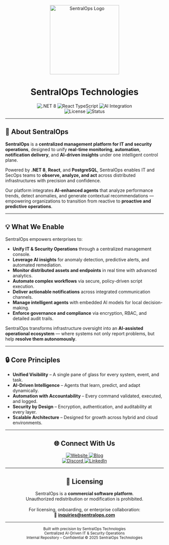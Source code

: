 <p align="center">
  <img src="https://imgur.com/GciS18C.png" alt="SentralOps Logo" width="220">
</p>

<h1 align="center">SentralOps Technologies</h1>

<div align="center">

<img src="https://img.shields.io/badge/Platform-.NET%208-blue?style=for-the-badge&logo=dotnet" alt=".NET 8">
<img src="https://img.shields.io/badge/Frontend-React%20TypeScript-61dafb?style=for-the-badge&logo=react&logoColor=white" alt="React TypeScript">
<img src="https://img.shields.io/badge/AI-Integrated%20Insights-8A2BE2?style=for-the-badge&logo=openai" alt="AI Integration"><br>
<img src="https://img.shields.io/badge/License-Commercial-red?style=for-the-badge" alt="License">
<img src="https://img.shields.io/badge/Status-Enterprise%20Ready-brightgreen?style=for-the-badge" alt="Status">

</div>

---

## 🏢 About SentralOps

**SentralOps** is a **centralized management platform for IT and security operations**, designed to unify **real-time monitoring**, **automation**, **notification delivery**, and **AI-driven insights** under one intelligent control plane.  

Powered by **.NET 8**, **React**, and **PostgreSQL**, SentralOps enables IT and SecOps teams to **observe, analyze, and act** across distributed infrastructures with precision and confidence.  

Our platform integrates **AI-enhanced agents** that analyze performance trends, detect anomalies, and generate contextual recommendations — empowering organizations to transition from reactive to **proactive and predictive operations**.

---

## 💡 What We Enable

SentralOps empowers enterprises to:

- **Unify IT & Security Operations** through a centralized management console.  
- **Leverage AI insights** for anomaly detection, predictive alerts, and automated remediation.  
- **Monitor distributed assets and endpoints** in real time with advanced analytics.  
- **Automate complex workflows** via secure, policy-driven script execution.  
- **Deliver actionable notifications** across integrated communication channels.  
- **Manage intelligent agents** with embedded AI models for local decision-making.  
- **Enforce governance and compliance** via encryption, RBAC, and detailed audit trails.  

SentralOps transforms infrastructure oversight into an **AI-assisted operational ecosystem** — where systems not only report problems, but help **resolve them autonomously**.

---

## 🔒 Core Principles

- **Unified Visibility** – A single pane of glass for every system, event, and task.  
- **AI-Driven Intelligence** – Agents that learn, predict, and adapt dynamically.  
- **Automation with Accountability** – Every command validated, executed, and logged.  
- **Security by Design** – Encryption, authentication, and auditability at every layer.  
- **Scalable Architecture** – Designed for growth across hybrid and cloud environments.  

---

<h2 align="center">🌐 Connect With Us</h2>

<p align="center">
  <a href="https://www.sentralops.com" target="_blank">
    <img src="https://img.shields.io/badge/Website-sentralops.com-0A66C2?style=for-the-badge&logo=google-chrome&logoColor=white" alt="Website">
  </a>
  <a href="https://blog.sentralops.com" target="_blank">
    <img src="https://img.shields.io/badge/Blog-blog.sentralops.com-0A66C2?style=for-the-badge&logo=hashnode&logoColor=white" alt="Blog">
  </a><br>
  <a href="https://discord.gg/sentralops" target="_blank">
    <img src="https://img.shields.io/badge/Discord-Community%20Chat-5865F2?style=for-the-badge&logo=discord&logoColor=white" alt="Discord">
  </a>
  <a href="https://www.linkedin.com/company/sentralops" target="_blank">
    <img src="https://img.shields.io/badge/LinkedIn-Company%20Page-0077B5?style=for-the-badge&logo=linkedin&logoColor=white" alt="LinkedIn">
  </a>
</p>

---

<h2 align="center">📜 Licensing</h2>

<p align="center">
  SentralOps is a <strong>commercial software platform</strong>.<br>
  Unauthorized redistribution or modification is prohibited.<br><br>
  For licensing, onboarding, or enterprise collaboration:<br>
  📧 <strong><a href="mailto:inquiries@sentralops.com">inquiries@sentralops.com</a></strong>
</p>

---

<p align="center">
  <sub>Built with precision by SentralOps Technologies<br>
  Centralized AI-Driven IT & Security Operations<br>
  Internal Repository – Confidential © 2025 SentralOps Technologies</sub>
</p>
